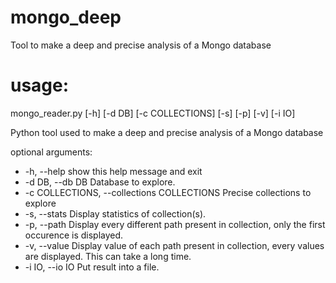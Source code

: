 # mongo_deep
 Tool to make a deep and precise analysis of a Mongo database

# usage: 

mongo_reader.py [-h] [-d DB] [-c COLLECTIONS] [-s] [-p] [-v] [-i IO]

Python tool used to make a deep and precise analysis of a Mongo database

optional arguments:
- -h, --help            show this help message and exit
- -d DB, --db DB        Database to explore.
- -c COLLECTIONS, --collections COLLECTIONS
                        Precise collections to explore
- -s, --stats           Display statistics of collection(s).
- -p, --path            Display every different path present in collection,
                        only the first occurence is displayed.
- -v, --value           Display value of each path present in collection,
                        every values are displayed. This can take a long time.
- -i IO, --io IO        Put result into a file.
